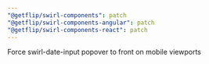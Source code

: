 ```yaml
---
"@getflip/swirl-components": patch
"@getflip/swirl-components-angular": patch
"@getflip/swirl-components-react": patch
---
```


Force swirl-date-input popover to front on mobile viewports

